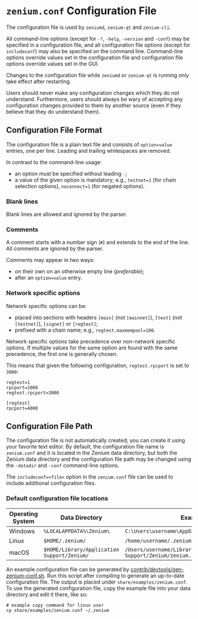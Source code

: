 # `zenium.conf` Configuration File

The configuration file is used by `zeniumd`, `zenium-qt` and `zenium-cli`.

All command-line options (except for `-?`, `-help`, `-version` and `-conf`) may be specified in a configuration file, and all configuration file options (except for `includeconf`) may also be specified on the command line. Command-line options override values set in the configuration file and configuration file options override values set in the GUI.

Changes to the configuration file while `zeniumd` or `zenium-qt` is running only take effect after restarting.

Users should never make any configuration changes which they do not understand. Furthermore, users should always be wary of accepting any configuration changes provided to them by another source (even if they believe that they do understand them).

## Configuration File Format

The configuration file is a plain text file and consists of `option=value` entries, one per line. Leading and trailing whitespaces are removed.

In contrast to the command-line usage:
- an option must be specified without leading `-`;
- a value of the given option is mandatory; e.g., `testnet=1` (for chain selection options), `noconnect=1` (for negated options).

### Blank lines

Blank lines are allowed and ignored by the parser.

### Comments

A comment starts with a number sign (`#`) and extends to the end of the line. All comments are ignored by the parser.

Comments may appear in two ways:
- on their own on an otherwise empty line (_preferable_);
- after an `option=value` entry.

### Network specific options

Network specific options can be:
- placed into sections with headers `[main]` (not `[mainnet]`), `[test]` (not `[testnet]`), `[signet]` or `[regtest]`;
- prefixed with a chain name; e.g., `regtest.maxmempool=100`.

Network specific options take precedence over non-network specific options.
If multiple values for the same option are found with the same precedence, the
first one is generally chosen.

This means that given the following configuration, `regtest.rpcport` is set to `3000`:

```
regtest=1
rpcport=2000
regtest.rpcport=3000

[regtest]
rpcport=4000
```

## Configuration File Path

The configuration file is not automatically created; you can create it using your favorite text editor. By default, the configuration file name is `zenium.conf` and it is located in the Zenium data directory, but both the Zenium data directory and the configuration file path may be changed using the `-datadir` and `-conf` command-line options.

The `includeconf=<file>` option in the `zenium.conf` file can be used to include additional configuration files.

### Default configuration file locations

Operating System | Data Directory | Example Path
-- | -- | --
Windows | `%LOCALAPPDATA%\Zenium\` | `C:\Users\username\AppData\Local\Zenium\zenium.conf`
Linux | `$HOME/.zenium/` | `/home/username/.zenium/zenium.conf`
macOS | `$HOME/Library/Application Support/Zenium/` | `/Users/username/Library/Application Support/Zenium/zenium.conf`

An example configuration file can be generated by [contrib/devtools/gen-zenium-conf.sh](../contrib/devtools/gen-zenium-conf.sh).
Run this script after compiling to generate an up-to-date configuration file.
The output is placed under `share/examples/zenium.conf`.
To use the generated configuration file, copy the example file into your data directory and edit it there, like so:

```
# example copy command for linux user
cp share/examples/zenium.conf ~/.zenium
```
